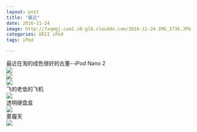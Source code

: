```yaml
---
layout: post
title: "最近"
date: 2016-11-24
image: http://7xqmgj.com1.z0.glb.clouddn.com/2016-11-24-IMG_3736.JPG
categories: GRII iPod
tags: iPod

---
```


最近在淘的成色很好的古董--iPod Nano 2  
![](http://7xqmgj.com1.z0.glb.clouddn.com/2016-11-24-IMG_3736.JPG)  
![](http://7xqmgj.com1.z0.glb.clouddn.com/2016-11-24-20161123-IMG_3732.jpg)  
![](http://7xqmgj.com1.z0.glb.clouddn.com/2016-11-24-20161123-IMG_3731.jpg)  
飞的老低的飞机  
![](http://7xqmgj.com1.z0.glb.clouddn.com/2016-11-24-IMG_3726.JPG)  
透明硬盘盒  
![](http://7xqmgj.com1.z0.glb.clouddn.com/2016-11-24-IMG_3668.JPG)  
雾霾天  
![](http://7xqmgj.com1.z0.glb.clouddn.com/2016-11-24-IMG_3681.JPG)  